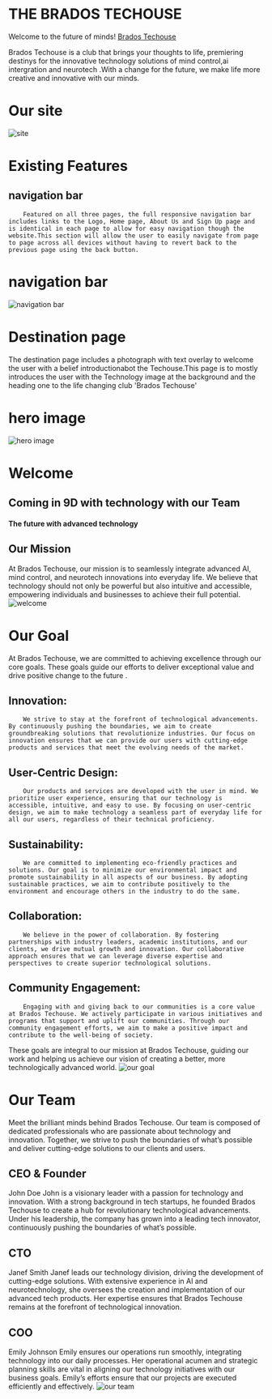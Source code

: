 # THE BRADOS TECHOUSE
Welcome to the future of minds! [Brados Techouse](https://paula2416.github.io/BRADOS-T/)

Brados Techouse is a club that brings your thoughts to life, premiering destinys for the innovative technology solutions of mind control,ai intergration and neurotech .With a change for the future, we make life more creative and innovative with our
 minds.
 # Our site 
 ![site](image.png)
  # Existing Features

## navigation bar
        Featured on all three pages, the full responsive navigation bar includes links to the Logo, Home page, About Us and Sign Up page and is identical in each page to allow for easy navigation though the website.This section will allow the user to easily navigate from page to page across all devices without having to revert back to the previous page using the back button.
 # navigation bar
 ![navigation bar](image-1.png)
 # Destination page

   The destination page includes a photograph with text overlay to welcome the user with a belief introductionabot the Techouse.This page is to mostly introduces the user with the Technology image at the background and the heading one to the life changing club 'Brados Techouse' 
# hero image
![hero image](image-2.png)

# Welcome

## Coming in 9D with technology with our Team

#### The future with advanced technology

## Our Mission

At Brados Techouse, our mission is to seamlessly integrate advanced AI, mind control, and neurotech innovations into everyday life. We believe that technology should not only be powerful but also intuitive and accessible, empowering individuals and businesses to achieve their full potential.
![welcome](image-4.png)
 
 # Our Goal 
At Brados Techouse, we are committed to achieving excellence through our core goals. These goals guide our efforts to deliver exceptional value and drive positive change to the future .

 ##   Innovation:
        We strive to stay at the forefront of technological advancements. By continuously pushing the boundaries, we aim to create groundbreaking solutions that revolutionize industries. Our focus on innovation ensures that we can provide our users with cutting-edge products and services that meet the evolving needs of the market.

   ## User-Centric Design:
        Our products and services are developed with the user in mind. We prioritize user experience, ensuring that our technology is accessible, intuitive, and easy to use. By focusing on user-centric design, we aim to make technology a seamless part of everyday life for all our users, regardless of their technical proficiency.

   ## Sustainability:
        We are committed to implementing eco-friendly practices and solutions. Our goal is to minimize our environmental impact and promote sustainability in all aspects of our business. By adopting sustainable practices, we aim to contribute positively to the environment and encourage others in the industry to do the same.

   ## Collaboration:
        We believe in the power of collaboration. By fostering partnerships with industry leaders, academic institutions, and our clients, we drive mutual growth and innovation. Our collaborative approach ensures that we can leverage diverse expertise and perspectives to create superior technological solutions.

   ## Community Engagement:
        Engaging with and giving back to our communities is a core value at Brados Techouse. We actively participate in various initiatives and programs that support and uplift our communities. Through our community engagement efforts, we aim to make a positive impact and contribute to the well-being of society.

These goals are integral to our mission at Brados Techouse, guiding our work and helping us achieve our vision of creating a better, more technologically advanced world.
![our goal](image-3.png)

# Our Team

Meet the brilliant minds behind Brados Techouse. Our team is composed of dedicated professionals who are passionate about technology and innovation. Together, we strive to push the boundaries of what’s possible and deliver cutting-edge solutions to our clients and users.
 ## CEO & Founder
John Doe
John is a visionary leader with a passion for technology and innovation. With a strong background in tech startups, he founded Brados Techouse to create a hub for revolutionary technological advancements. Under his leadership, the company has grown into a leading tech innovator, continuously pushing the boundaries of what’s possible.
 ## CTO
Janef Smith
 Janef leads our technology division, driving the development of cutting-edge solutions. With extensive experience in AI and neurotechnology, she oversees the creation and implementation of our advanced tech products. Her expertise ensures that Brados Techouse remains at the forefront of technological innovation.
 ## COO
Emily Johnson
 Emily ensures our operations run smoothly, integrating technology into our daily processes. Her operational acumen and strategic planning skills are vital in aligning our technology initiatives with our business goals. Emily’s efforts ensure that our projects are executed efficiently and effectively.
 ![our team](image-5.png)


        
